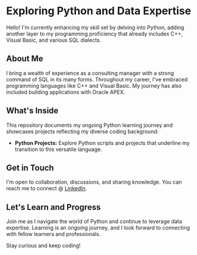 # Exploring Python and Data Expertise

Hello! I'm currently enhancing my skill set by delving into Python, adding another layer to my programming proficiency that already includes C++, Visual Basic, and various SQL dialects.

## About Me

I bring a wealth of experience as a consulting manager with a strong command of SQL in its many forms. Throughout my career, I've embraced programming languages like C++ and Visual Basic. My journey has also included building applications with Oracle APEX.

## What's Inside

This repository documents my ongoing Python learning journey and showcases projects reflecting my diverse coding background:


- **Python Projects:** Explore Python scripts and projects that underline my transition to this versatile language.


## Get in Touch

I'm open to collaboration, discussions, and sharing knowledge. You can reach me to connect @ [LinkedIn](https://www.linkedin.com/in/gordon-burns-8770784b/).

## Let's Learn and Progress

Join me as I navigate the world of Python and continue to leverage data expertise. Learning is an ongoing journey, and I look forward to connecting with fellow learners and professionals.

Stay curious and keep coding!
